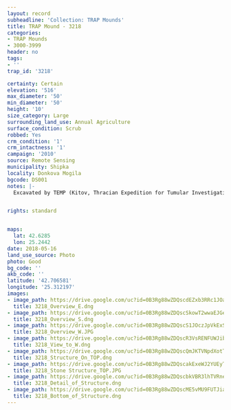 ```yaml
---
layout: record
subheadline: 'Collection: TRAP Mounds'
title: TRAP Mound - 3218
categories:
- TRAP Mounds
- 3000-3999
header: no
tags:
- ''
trap_id: '3218'

certainty: Certain
elevation: '516'
max_diameter: '50'
min_diameter: '50'
height: '10'
size_category: Large
surrounding_land_use: Annual Agriculture
surface_condition: Scrub
robbed: Yes
crm_condition: '1'
crm_intactness: '1'
campaign: '2010'
source: Remote Sensing
municipality: Shipka
locality: Donkova Mogila
bgcode: DS001
notes: |-
  Excavated by TEMP (Kitov, Thracian Expedition for Tumular Investigations). Large stone structure on the top - temple. Pithoi found in the mound.


rights: standard


maps:
  lat: 42.6285
  lon: 25.2442
date: 2018-05-16
land_use_source: Photo
photo: Good
bg_code: ''
akb_code: ''
latitude: '42.706581'
longitude: '25.312197'
images:
- image_path: https://drive.google.com/uc?id=0B3Rg88wZDQscdEZxb3RRc1JOaFk
  title: 3218_Overview_E.dng
- image_path: https://drive.google.com/uc?id=0B3Rg88wZDQscSkowT2wwaEJGeVU
  title: 3218_Overview_S.dng
- image_path: https://drive.google.com/uc?id=0B3Rg88wZDQscS1JOczJpVkExS0k
  title: 3218_Overview_W.JPG
- image_path: https://drive.google.com/uc?id=0B3Rg88wZDQscR3VsRENFUWJib2s
  title: 3218_View_to_W.dng
- image_path: https://drive.google.com/uc?id=0B3Rg88wZDQscQmJKTVNpdXotTjA
  title: 3218_Structure_On_TOP.dng
- image_path: https://drive.google.com/uc?id=0B3Rg88wZDQscakExeWJ2YUEyTU0
  title: 3218_Stone Structure_TOP.JPG
- image_path: https://drive.google.com/uc?id=0B3Rg88wZDQscbkVBR3lhTVRneVE
  title: 3218_Detail_of_Structure.dng
- image_path: https://drive.google.com/uc?id=0B3Rg88wZDQscME5vMU9FUTJia1U
  title: 3218_Bottom_of_Structure.dng
---
```

